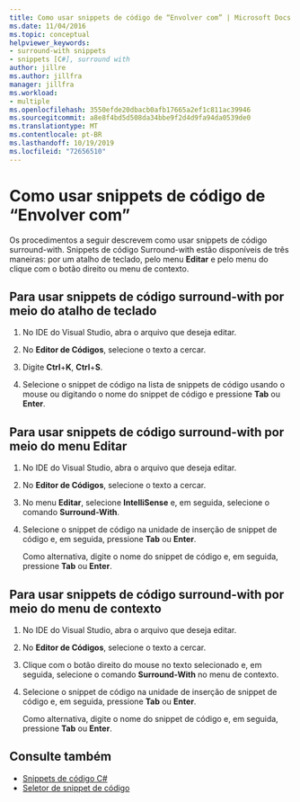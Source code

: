 ```yaml
---
title: Como usar snippets de código de “Envolver com” | Microsoft Docs
ms.date: 11/04/2016
ms.topic: conceptual
helpviewer_keywords:
- surround-with snippets
- snippets [C#], surround with
author: jillre
ms.author: jillfra
manager: jillfra
ms.workload:
- multiple
ms.openlocfilehash: 3550efde20dbacb0afb17665a2ef1c811ac39946
ms.sourcegitcommit: a8e8f4bd5d508da34bbe9f2d4d9fa94da0539de0
ms.translationtype: MT
ms.contentlocale: pt-BR
ms.lasthandoff: 10/19/2019
ms.locfileid: "72656510"
---
```

# <a name="how-to-use-surround-with-code-snippets"></a>Como usar snippets de código de “Envolver com”

Os procedimentos a seguir descrevem como usar snippets de código surround-with. Snippets de código Surround-with estão disponíveis de três maneiras: por um atalho de teclado, pelo menu **Editar** e pelo menu do clique com o botão direito ou menu de contexto.

## <a name="to-use-surround-with-code-snippets-through-keyboard-shortcut"></a>Para usar snippets de código surround-with por meio do atalho de teclado

1. No IDE do Visual Studio, abra o arquivo que deseja editar.

1. No **Editor de Códigos**, selecione o texto a cercar.

1. Digite **Ctrl**+**K**, **Ctrl**+**S**.

1. Selecione o snippet de código na lista de snippets de código usando o mouse ou digitando o nome do snippet de código e pressione **Tab** ou **Enter**.

## <a name="to-use-surround-with-code-snippets-through-the-edit-menu"></a>Para usar snippets de código surround-with por meio do menu Editar

1. No IDE do Visual Studio, abra o arquivo que deseja editar.

1. No **Editor de Códigos**, selecione o texto a cercar.

1. No menu **Editar**, selecione **IntelliSense** e, em seguida, selecione o comando **Surround-With**.

1. Selecione o snippet de código na unidade de inserção de snippet de código e, em seguida, pressione **Tab** ou **Enter**.

     Como alternativa, digite o nome do snippet de código e, em seguida, pressione **Tab** ou **Enter**.

## <a name="to-use-surround-with-code-snippets-through-the-context-menu"></a>Para usar snippets de código surround-with por meio do menu de contexto

1. No IDE do Visual Studio, abra o arquivo que deseja editar.

1. No **Editor de Códigos**, selecione o texto a cercar.

1. Clique com o botão direito do mouse no texto selecionado e, em seguida, selecione o comando **Surround-With** no menu de contexto.

1. Selecione o snippet de código na unidade de inserção de snippet de código e, em seguida, pressione **Tab** ou **Enter**.

     Como alternativa, digite o nome do snippet de código e, em seguida, pressione **Tab** ou **Enter**.

## <a name="see-also"></a>Consulte também

- [Snippets de código C#](../ide/visual-csharp-code-snippets.md)
- [Seletor de snippet de código](../ide/reference/code-snippet-picker.md)